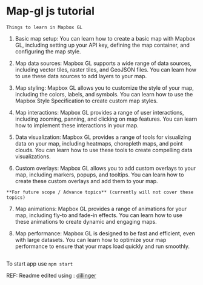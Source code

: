 # Map-gl js tutorial

`Things to learn in Mapbox GL`

1. Basic map setup: You can learn how to create a basic map with Mapbox GL, including setting up your API key, defining the map container, and configuring the map style.

2. Map data sources: Mapbox GL supports a wide range of data sources, including vector tiles, raster tiles, and GeoJSON files. You can learn how to use these data sources to add layers to your map.

3. Map styling: Mapbox GL allows you to customize the style of your map, including the colors, labels, and symbols. You can learn how to use the Mapbox Style Specification to create custom map styles.

4. Map interactions: Mapbox GL provides a range of user interactions, including zooming, panning, and clicking on map features. You can learn how to implement these interactions in your map.

5. Data visualization: Mapbox GL provides a range of tools for visualizing data on your map, including heatmaps, choropleth maps, and point clouds. You can learn how to use these tools to create compelling data visualizations.

6. Custom overlays: Mapbox GL allows you to add custom overlays to your map, including markers, popups, and tooltips. You can learn how to create these custom overlays and add them to your map.

`**For future scope / Advance topics** (currently will not cover these topics)`

7. Map animations: Mapbox GL provides a range of animations for your map, including fly-to and fade-in effects. You can learn how to use these animations to create dynamic and engaging maps.

8. Map performance: Mapbox GL is designed to be fast and efficient, even with large datasets. You can learn how to optimize your map performance to ensure that your maps load quickly and run smoothly.

##

To start app use `npm start`

REF: Readme edited using : [dillinger](https://dillinger.io/)
